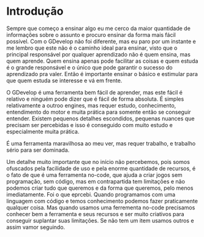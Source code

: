 # Introdução

Sempre que começo a ensinar algo eu me cerco da maior quantidade de informações sobre o assunto e procuro ensinar da forma mais fácil possível. Com o GDevelop não foi diferente, mas eu paro por um instante e me lembro que este não é o caminho ideal para ensinar, visto que o principal responsável por qualquer aprendizado não é quem ensina, mas quem aprende. Quem ensina apenas pode facilitar as coisas e quem estuda é o grande responsável e o único que pode garantir o sucesso do aprendizado pra valer. Então é importante ensinar o básico e estimular para que quem estuda se interesse e vá em frente.

O GDevelop é uma ferramenta bem fácil de aprender, mas este fácil é relativo e ninguém pode dizer que é fácil de forma absoluta. É simples relativamente a outroo engines, mas requer estudo, conhecimento, entendimento do motor e muita prática para somente então se conseguir entender. Existem pequenos detalhes escondidos, pequenas nuances que precisam ser percebidas e isso é conseguido com muito estudo e especialmente muita prática.

É uma ferramenta maravilhosa ao meu ver, mas requer trabalho, e trabalho sério para ser dominada.

Um detalhe muito importante que no início não percebemos, pois somos ofuscados pela facilidade de uso e pela enorme quantidade de recursos, é o fato de que é uma ferramenta no-code, que ajuda a criar jogos sem programação, sem código, mas em contrapartida tem limitações e não podemos criar tudo que queremos e da forma que queremos, pelo menos imediatamente. Foi o que eprcebi. Quando programamos com uma linguagem com código e temos conhecimento podemos fazer praticamente qualquer coisa. Mas quando usamos uma ferrementa no-code precisamos conhecer bem a ferramenta e seus recursos e ser muito criativos para conseguir suplantar suas limitações. Se não tem um item usamos outros e assim vamor seguindo.


